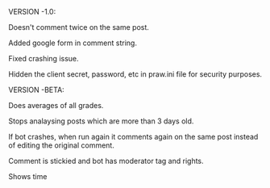 

VERSION -1.0:
  
  Doesn't comment twice on the same post.
  
  Added google form in comment string.
  
  Fixed crashing issue.
  
  Hidden the client secret, password, etc in praw.ini file for security purposes.



VERSION -BETA:
  
  Does averages of all grades.
  
  Stops analaysing posts which are more than 3 days old.
  
  If bot crashes, when run again it comments again on the same post instead of editing the original comment.
  
  Comment is stickied and bot has moderator tag and rights.
  
  Shows time
